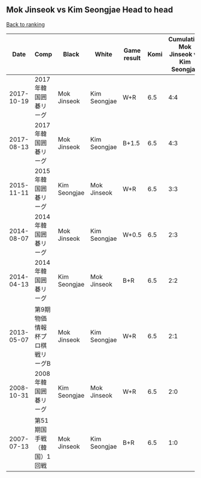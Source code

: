 ## Mok Jinseok vs Kim Seongjae Head to head

[Back to ranking](../../index.md)




| **Date** | **Comp** | **Black** | **White** | **Game result** | **Komi** | **Cumulative Mok Jinseok vs Kim Seongjae** | **Mok Jinseok streak** | **Kim Seongjae streak** | 
| --- | --- | --- | --- | --- | --- | --- | --- | --- |
| 2017-10-19 | 2017年韓国囲碁リーグ | Mok Jinseok | Kim Seongjae | W+R | 6.5 | 4:4 | 0 | 1 | 
| 2017-08-13 | 2017年韓国囲碁リーグ | Mok Jinseok | Kim Seongjae | B+1.5 | 6.5 | 4:3 | 2 | 0 | 
| 2015-11-11 | 2015年韓国囲碁リーグ | Kim Seongjae | Mok Jinseok | W+R | 6.5 | 3:3 | 1 | 0 | 
| 2014-08-07 | 2014年韓国囲碁リーグ | Mok Jinseok | Kim Seongjae | W+0.5 | 6.5 | 2:3 | 0 | 3 | 
| 2014-04-13 | 2014年韓国囲碁リーグ | Kim Seongjae | Mok Jinseok | B+R | 6.5 | 2:2 | 0 | 2 | 
| 2013-05-07 | 第9期物価情報杯プロ棋戦リーグB | Mok Jinseok | Kim Seongjae | W+R | 6.5 | 2:1 | 0 | 1 | 
| 2008-10-31 | 2008年韓国囲碁リーグ | Kim Seongjae | Mok Jinseok | W+R | 6.5 | 2:0 | 2 | 0 | 
| 2007-07-13 | 第51期国手戦（韓国）1回戦 | Mok Jinseok | Kim Seongjae | B+R | 6.5 | 1:0 | 1 | 0 |




